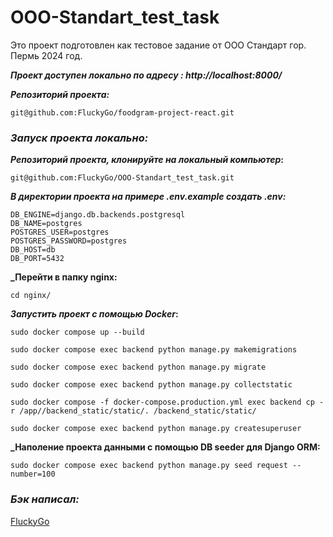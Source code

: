 # OOO-Standart_test_task
Это проект подготовлен как тестовое задание от ООО Стандарт гор. Пермь 2024 год.

**_Проект доступен локально по адресу : http://localhost:8000/_**

**_Репозиторий проекта:_**
```
git@github.com:FluckyGo/foodgram-project-react.git
```

### _Запуск проекта локально:_

**_Репозиторий проекта, клонируйте на локальный компьютер_:**
```
git@github.com:FluckyGo/OOO-Standart_test_task.git
```

**_В директории проекта на примере .env.example создать .env:_**
```
DB_ENGINE=django.db.backends.postgresql
DB_NAME=postgres
POSTGRES_USER=postgres
POSTGRES_PASSWORD=postgres
DB_HOST=db
DB_PORT=5432
```
**_Перейти в папку nginx:**
```
cd nginx/
```

**_Запустить проект с помощью Docker_:**
```
sudo docker compose up --build

sudo docker compose exec backend python manage.py makemigrations

sudo docker compose exec backend python manage.py migrate

sudo docker compose exec backend python manage.py collectstatic

sudo docker compose -f docker-compose.production.yml exec backend cp -r /app//backend_static/static/. /backend_static/static/

sudo docker compose exec backend python manage.py createsuperuser

```

**_Наполение проекта данными с помощью DB seeder для Django ORM:**
```
sudo docker compose exec backend python manage.py seed request --number=100

```

### *Бэк написал:*
[FluckyGo](https://github.com/FluckyGo)
